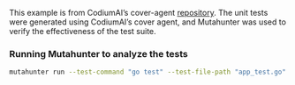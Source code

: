This example is from CodiumAI’s cover-agent [repository](https://github.com/Codium-ai/cover-agent/tree/main/templated_tests/go_webservice). The unit tests were generated using CodiumAI’s cover agent, and Mutahunter was used to verify the effectiveness of the test suite.

### Running Mutahunter to analyze the tests

```bash
mutahunter run --test-command "go test" --test-file-path "app_test.go" --code-coverage-report-path "coverage.xml" --only-mutate-file-paths "app.go"
```

